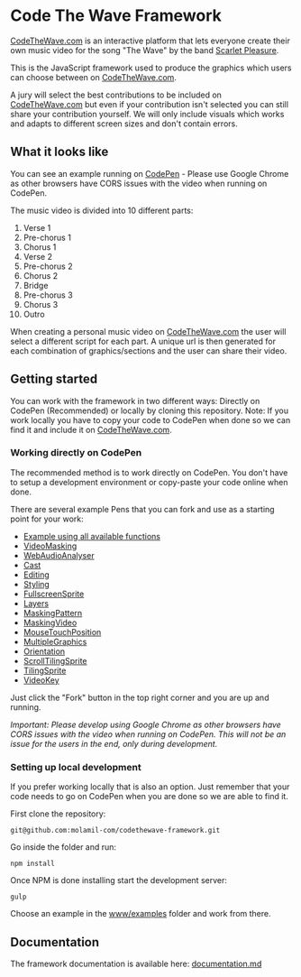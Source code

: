 # Code The Wave Framework

[CodeTheWave.com](http://www.codethewave.com) is an interactive platform that lets everyone create their own music video for the song "The Wave" by the band [Scarlet Pleasure](http://www.scarletpleasure.dk).

This is the JavaScript framework used to produce the graphics which users can choose between on [CodeTheWave.com](http://www.codethewave.com).

A jury will select the best contributions to be included on [CodeTheWave.com](http://www.codethewave.com) but even if your contribution isn't selected you can still share your contribution yourself. We will only include visuals which works and adapts to different screen sizes and don't contain errors.


## What it looks like

You can see an example running on [CodePen](http://codepen.io/ramiroespada/pen/AXYEra) - Please use Google Chrome as other browsers have CORS issues with the video when running on CodePen.

The music video is divided into 10 different parts:

1. Verse 1
2. Pre-chorus 1
3. Chorus 1
4. Verse 2
5. Pre-chorus 2
6. Chorus 2
7. Bridge
8. Pre-chorus 3
9. Chorus 3
10. Outro

When creating a personal music video on [CodeTheWave.com](http://www.codethewave.com) the user will select a different script for each part. A unique url is then generated for each combination of graphics/sections and the user can share their video.


## Getting started

You can work with the framework in two different ways: Directly on CodePen (Recommended) or locally by cloning this repository. Note: If you work locally you have to copy your code to CodePen when done so we can find it and include it on [CodeTheWave.com](http://www.codethewave.com). 


### Working directly on CodePen

The recommended method is to work directly on CodePen. You don't have to setup a development environment or copy-paste your code online when done.

There are several example Pens that you can fork and use as a starting point for your work:

* [Example using all available functions](http://codepen.io/codethewave/pen/EgQavq)
* [VideoMasking](http://codepen.io/codethewave/pen/WGXaZq)
* [WebAudioAnalyser](http://codepen.io/codethewave/pen/ozoavo)
* [Cast](http://codepen.io/codethewave/pen/ZpaqzW)
* [Editing](http://codepen.io/codethewave/pen/WGXgVB)
* [Styling](http://codepen.io/codethewave/pen/ZpargQ)
* [FullscreenSprite](http://codepen.io/codethewave/pen/PGOdAy)
* [Layers](http://codepen.io/codethewave/pen/LROJKj)
* [MaskingPattern](http://codepen.io/codethewave/pen/PGOdvy)
* [MaskingVideo](http://codepen.io/codethewave/pen/dpkqwz)
* [MouseTouchPosition](http://codepen.io/codethewave/pen/ozoPQw)
* [MultipleGraphics](http://codepen.io/codethewave/pen/KgyxBL)
* [Orientation](http://codepen.io/codethewave/pen/ozoPaw)
* [ScrollTilingSprite](http://codepen.io/codethewave/pen/XjzPYm)
* [TilingSprite](http://codepen.io/codethewave/pen/bwYxLm)
* [VideoKey](http://codepen.io/codethewave/pen/PGOdLd)

Just click the "Fork" button in the top right corner and you are up and running.

_Important: Please develop using Google Chrome as other browsers have CORS issues with the video when running on CodePen. This will not be an issue for the users in the end, only during development._


### Setting up local development

If you prefer working locally that is also an option. Just remember that your code needs to go on CodePen when you are done so we are able to find it.

First clone the repository:

```
git@github.com:molamil-com/codethewave-framework.git
```

Go inside the folder and run:

```
npm install
```

Once NPM is done installing start the development server:

```
gulp
```

Choose an example in the [www/examples](www/examples) folder and work from there.


## Documentation

The framework documentation is available here:
[documentation.md](documentation.md)

